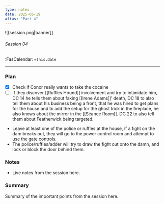 ```yaml
---
type: notes
date: 2025-06-19
alias: "Part 4"
---
```


![[session.png|banner]]
###### Session 04
<span class="sub2">:FasCalendar: `=this.date`</span>
___

### Plan
- [x] Check if Conor really wants to take the cocaine
- [ ] If they discover [[Ruffles Hound]] involvement and try to intimidate him, DC 14 he tells them about faking [[Irene Adams]]' death, DC 18 to also tell them about his business being a front, that he was hired to get plans for the house and to add the setup for the ghost trick in the fireplace, he also knows about the mirror in the [[Séance Room]]. DC 22 to also tell them about Featherwick being targeted.
- Leave at least one of the police or ruffles at the house, if a fight on the dam breaks out, they will go to the power control room and attempt to use the gate controls.
- The police/ruffles/adder will try to draw the fight out onto the damn, and lock or block the door behind them.

### Notes
- Live notes from the session here.

### Summary
Summary of the important points from the session here.


